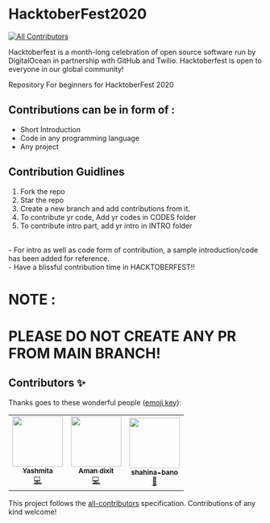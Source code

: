 # HacktoberFest2020
<!-- ALL-CONTRIBUTORS-BADGE:START - Do not remove or modify this section -->
[![All Contributors](https://img.shields.io/badge/all_contributors-3-orange.svg?style=flat-square)](#contributors-)
<!-- ALL-CONTRIBUTORS-BADGE:END -->

Hacktoberfest is a month-long celebration of open source software run by DigitalOcean in partnership with GitHub and Twilio.
Hacktoberfest is open to everyone in our global community!

Repository For beginners for HacktoberFest 2020

## Contributions can be in form of :
- Short Introduction 
- Code in any programming language
- Any project 

## Contribution Guidlines
1. Fork the repo <br>
2. Star the repo
3. Create a new branch and add contributions from it.
4. To contribute yr code, Add yr codes in CODES folder
3. To contribute intro part, add yr intro in INTRO folder
<br>
- For intro as well as code form of contribution, a sample introduction/code has been added for reference.
<br>
- Have a blissful contribution time in HACKTOBERFEST!! 


# NOTE :
# PLEASE DO NOT CREATE ANY PR FROM MAIN BRANCH! 

## Contributors ✨

Thanks goes to these wonderful people ([emoji key](https://allcontributors.org/docs/en/emoji-key)):

<!-- ALL-CONTRIBUTORS-LIST:START - Do not remove or modify this section -->
<!-- prettier-ignore-start -->
<!-- markdownlint-disable -->
<table>
  <tr>
    <td align="center"><a href="https://github.com/yashmita"><img src="https://avatars2.githubusercontent.com/u/55138349?v=4" width="100px;" alt=""/><br /><sub><b>Yashmita</b></sub></a><br /><a href="https://github.com/Raksha1906/HacktoberFest2020/commits?author=yashmita" title="Code">💻</a></td>
    <td align="center"><a href="https://github.com/Amandixit10"><img src="https://avatars2.githubusercontent.com/u/55151241?v=4" width="100px;" alt=""/><br /><sub><b>Aman dixit</b></sub></a><br /><a href="https://github.com/Raksha1906/HacktoberFest2020/commits?author=Amandixit10" title="Code">💻</a></td>
    <td align="center"><a href="https://github.com/shahina-bano"><img src="https://avatars3.githubusercontent.com/u/56913578?v=4" width="100px;" alt=""/><br /><sub><b>shahina-bano</b></sub></a><br /><a href="https://github.com/Raksha1906/HacktoberFest2020/commits?author=shahina-bano" title="Documentation">📖</a></td>
  </tr>
</table>

<!-- markdownlint-enable -->
<!-- prettier-ignore-end -->
<!-- ALL-CONTRIBUTORS-LIST:END -->

This project follows the [all-contributors](https://github.com/all-contributors/all-contributors) specification. Contributions of any kind welcome!